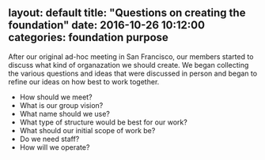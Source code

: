 layout: default
title:  "Questions on creating the foundation"
date:   2016-10-26 10:12:00
categories: foundation purpose 
---

After our original ad-hoc meeting in San Francisco, our members started to discuss what kind of organazation we should create. We began collecting the various questions and ideas that were discussed in person and began to refine our ideas on how best to work together. 

* How should we meet?
* What is our group vision?
* What name should we use?
* What type of structure would be best for our work?
* What should our initial scope of work be?
* Do we need staff?
* How will we operate?
